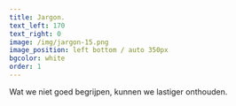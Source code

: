 ```yaml
---
title: Jargon.
text_left: 170
text_right: 0
image: /img/jargon-15.png
image_position: left bottom / auto 350px
bgcolor: white
order: 1
---
```


Wat we niet goed begrijpen, kunnen we lastiger onthouden.
